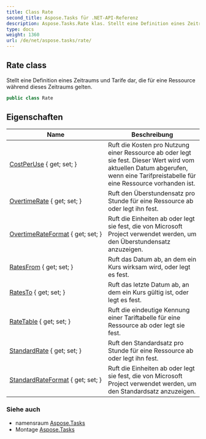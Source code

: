 ```yaml
---
title: Class Rate
second_title: Aspose.Tasks für .NET-API-Referenz
description: Aspose.Tasks.Rate klas. Stellt eine Definition eines Zeitraums und Tarife dar die für eine Ressource während dieses Zeitraums gelten.
type: docs
weight: 1360
url: /de/net/aspose.tasks/rate/
---
```

## Rate class

Stellt eine Definition eines Zeitraums und Tarife dar, die für eine Ressource während dieses Zeitraums gelten.

```csharp
public class Rate
```

## Eigenschaften

| Name | Beschreibung |
| --- | --- |
| [CostPerUse](../../aspose.tasks/rate/costperuse/) { get; set; } | Ruft die Kosten pro Nutzung einer Ressource ab oder legt sie fest. Dieser Wert wird vom aktuellen Datum abgerufen, wenn eine Tarifpreistabelle für eine Ressource vorhanden ist. |
| [OvertimeRate](../../aspose.tasks/rate/overtimerate/) { get; set; } | Ruft den Überstundensatz pro Stunde für eine Ressource ab oder legt ihn fest. |
| [OvertimeRateFormat](../../aspose.tasks/rate/overtimerateformat/) { get; set; } | Ruft die Einheiten ab oder legt sie fest, die von Microsoft Project verwendet werden, um den Überstundensatz anzuzeigen. |
| [RatesFrom](../../aspose.tasks/rate/ratesfrom/) { get; set; } | Ruft das Datum ab, an dem ein Kurs wirksam wird, oder legt es fest. |
| [RatesTo](../../aspose.tasks/rate/ratesto/) { get; set; } | Ruft das letzte Datum ab, an dem ein Kurs gültig ist, oder legt es fest. |
| [RateTable](../../aspose.tasks/rate/ratetable/) { get; set; } | Ruft die eindeutige Kennung einer Tariftabelle für eine Ressource ab oder legt sie fest. |
| [StandardRate](../../aspose.tasks/rate/standardrate/) { get; set; } | Ruft den Standardsatz pro Stunde für eine Ressource ab oder legt ihn fest. |
| [StandardRateFormat](../../aspose.tasks/rate/standardrateformat/) { get; set; } | Ruft die Einheiten ab oder legt sie fest, die von Microsoft Project verwendet werden, um den Standardsatz anzuzeigen. |

### Siehe auch

* namensraum [Aspose.Tasks](../../aspose.tasks/)
* Montage [Aspose.Tasks](../../)


